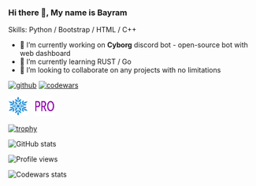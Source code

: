 ### Hi there 👋, My name is Bayram



Skills: Python / Bootstrap / HTML / C++

- 🔭 I’m currently working on **Cyborg** discord bot - open-source bot with web dashboard 
- 🌱 I’m currently learning RUST / Go 
- 👯 I’m looking to collaborate on any projects with no limitations 


[<img src='https://cdn.jsdelivr.net/npm/simple-icons@3.0.1/icons/github.svg' alt='github' height='40'>](https://github.com/LLIAJIYH)  [<img src='https://cdn.jsdelivr.net/npm/simple-icons@3.0.1/icons/codewars.svg' alt='codewars' height='40'>](https://www.codewars.com/users/Bayram_dev)  

<a href='https://archiveprogram.github.com/'><img src='https://raw.githubusercontent.com/acervenky/animated-github-badges/master/assets/acbadge.gif' width='40' height='40'></a> <a href='https://github.com/pricing'><img src='https://raw.githubusercontent.com/acervenky/animated-github-badges/master/assets/pro.gif' width='40' height='40'></a> 

[![trophy](https://github-profile-trophy.vercel.app/?username=LLIAJIYH)](https://github.com/ryo-ma/github-profile-trophy)

![GitHub stats](https://github-readme-stats.vercel.app/api?username=LLIAJIYH&show_icons=true)  

![Profile views](https://gpvc.arturio.dev/LLIAJIYH)  

![Codewars stats](https://www.codewars.com/users/Bayram_dev/badges/large)
